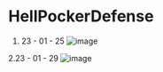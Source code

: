 # HellPockerDefense
1. 23 - 01 - 25
![image](https://user-images.githubusercontent.com/99121615/213970803-e37a96ae-ce48-40ac-b77a-676a9ce32727.png)

2.23 - 01 - 29
![image](https://user-images.githubusercontent.com/99121615/215318783-8f554347-2e97-4bfd-a6ac-6e5ebf821c9f.png)
